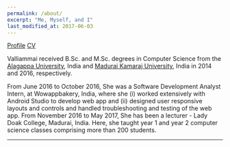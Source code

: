 ```yaml
---
permalink: /about/
excerpt: "Me, Myself, and I"
last_modified_at: 2017-06-03
---
```


<a href="/about/" class="btn btn--large btn--inverse">Profile</a>
<a href="/assets/docs/Valliammai Subramanian.pdf" class="btn btn--large btn--inverse">CV</a>

Valliammai received B.Sc. and M.Sc. degrees in Computer Science from the [Alagappa University](http://www.alagappauniversity.ac.in/), India and [Madurai Kamaraj University](http://www.mkuniversity.org/), India in 2014 and 2016, respectively.

From June 2016 to October 2016, She was a Software Development Analyst Intern, at Wowappbakery, India,  where she (i) worked extensively with Android Studio to develop web app and (ii) designed user responsive layouts and controls and handled troubleshooting and testing of the web app. From November 2016 to May 2017, She has been a lecturer - Lady Doak College, Madurai, India. Here, she taught year 1 and year 2 computer science classes comprising more than 200 students. 

---